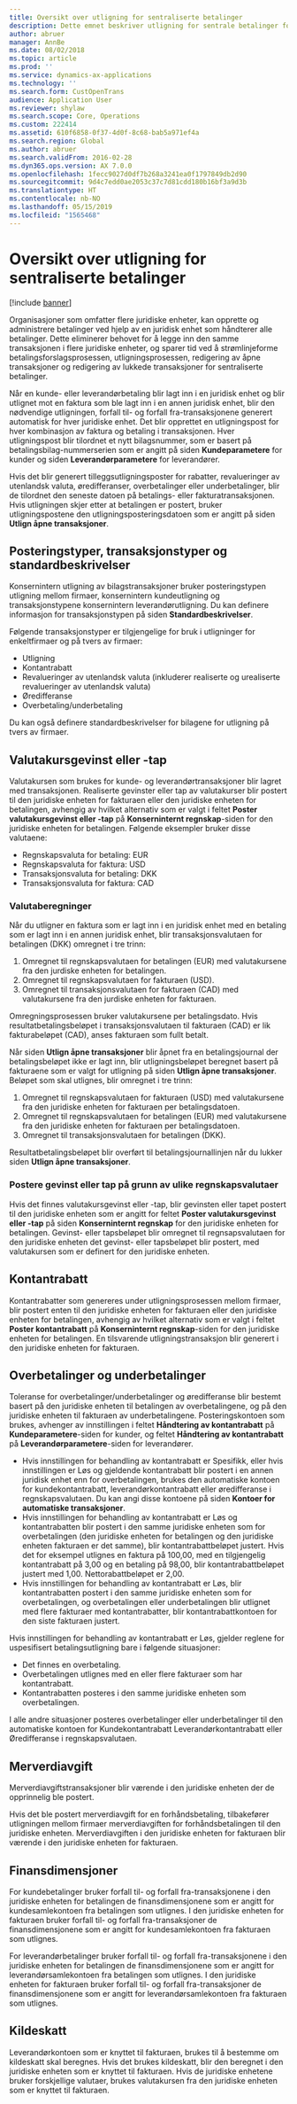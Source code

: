 ```yaml
---
title: Oversikt over utligning for sentraliserte betalinger
description: Dette emnet beskriver utligning for sentrale betalinger for Microsoft Dynamics 365 for Finance and Operations.
author: abruer
manager: AnnBe
ms.date: 08/02/2018
ms.topic: article
ms.prod: ''
ms.service: dynamics-ax-applications
ms.technology: ''
ms.search.form: CustOpenTrans
audience: Application User
ms.reviewer: shylaw
ms.search.scope: Core, Operations
ms.custom: 222414
ms.assetid: 610f6858-0f37-4d0f-8c68-bab5a971ef4a
ms.search.region: Global
ms.author: abruer
ms.search.validFrom: 2016-02-28
ms.dyn365.ops.version: AX 7.0.0
ms.openlocfilehash: 1fecc9027d0df7b268a3241ea0f1797849db2d90
ms.sourcegitcommit: 9d4c7edd0ae2053c37c7d81cdd180b16bf3a9d3b
ms.translationtype: HT
ms.contentlocale: nb-NO
ms.lasthandoff: 05/15/2019
ms.locfileid: "1565468"
---
```

# <a name="settlement-overview-for-centralized-payments"></a>Oversikt over utligning for sentraliserte betalinger

[!include [banner](../includes/banner.md)]

Organisasjoner som omfatter flere juridiske enheter, kan opprette og administrere betalinger ved hjelp av en juridisk enhet som håndterer alle betalinger. Dette eliminerer behovet for å legge inn den samme transaksjonen i flere juridiske enheter, og sparer tid ved å strømlinjeforme betalingsforslagsprosessen, utligningsprosessen, redigering av åpne transaksjoner og redigering av lukkede transaksjoner for sentraliserte betalinger. 

Når en kunde- eller leverandørbetaling blir lagt inn i en juridisk enhet og blir utlignet mot en faktura som ble lagt inn i en annen juridisk enhet, blir den nødvendige utligningen, forfall til- og forfall fra-transaksjonene generert automatisk for hver juridiske enhet. Det blir opprettet en utligningspost for hver kombinasjon av faktura og betaling i transaksjonen. Hver utligningspost blir tilordnet et nytt bilagsnummer, som er basert på betalingsbilag-nummerserien som er angitt på siden **Kundeparametere** for kunder og siden **Leverandørparametere** for leverandører. 

Hvis det blir generert tilleggsutligningsposter for rabatter, revalueringer av utenlandsk valuta, øredifferanser, overbetalinger eller underbetalinger, blir de tilordnet den seneste datoen på betalings- eller fakturatransaksjonen. Hvis utligningen skjer etter at betalingen er postert, bruker utligningspostene den utligningsposteringsdatoen som er angitt på siden **Utlign åpne transaksjoner**.

## <a name="posting-types-transaction-types-and-default-descriptions"></a>Posteringstyper, transaksjonstyper og standardbeskrivelser

Konsernintern utligning av bilagstransaksjoner bruker posteringstypen utligning mellom firmaer, konsernintern kundeutligning og transaksjonstypene konsernintern leverandørutligning. Du kan definere informasjon for transaksjonstypen på siden **Standardbeskrivelser**. 

Følgende transaksjonstyper er tilgjengelige for bruk i utligninger for enkeltfirmaer og på tvers av firmaer:

-   Utligning
-   Kontantrabatt
-   Revalueringer av utenlandsk valuta (inkluderer realiserte og urealiserte revalueringer av utenlandsk valuta)
-   Øredifferanse
-   Overbetaling/underbetaling

Du kan også definere standardbeskrivelser for bilagene for utligning på tvers av firmaer.

## <a name="currency-exchange-gains-or-losses"></a>Valutakursgevinst eller -tap

Valutakursen som brukes for kunde- og leverandørtransaksjoner blir lagret med transaksjonen. Realiserte gevinster eller tap av valutakurser blir postert til den juridiske enheten for fakturaen eller den juridiske enheten for betalingen, avhengig av hvilket alternativ som er valgt i feltet **Poster valutakursgevinst eller -tap** på **Konserninternt regnskap**-siden for den juridiske enheten for betalingen. Følgende eksempler bruker disse valutaene:
-   Regnskapsvaluta for betaling: EUR
-   Regnskapsvaluta for faktura: USD
-   Transaksjonsvaluta for betaling: DKK
-   Transaksjonsvaluta for faktura: CAD

### <a name="currency-calculations"></a>Valutaberegninger

Når du utligner en faktura som er lagt inn i en juridisk enhet med en betaling som er lagt inn i en annen juridisk enhet, blir transaksjonsvalutaen for betalingen (DKK) omregnet i tre trinn:
1.  Omregnet til regnskapsvalutaen for betalingen (EUR) med valutakursene fra den jurdiske enheten for betalingen.
2.  Omregnet til regnskapsvalutaen for fakturaen (USD).
3.  Omregnet til transaksjonsvalutaen for fakturaen (CAD) med valutakursene fra den jurdiske enheten for fakturaen.

Omregningsprosessen bruker valutakursene per betalingsdato. Hvis resultatbetalingsbeløpet i transaksjonsvalutaen til fakturaen (CAD) er lik fakturabeløpet (CAD), anses fakturaen som fullt betalt. 

Når siden **Utlign åpne transaksjoner** blir åpnet fra en betalingsjournal der betalingsbeløpet ikke er lagt inn, blir utligningsbeløpet beregnet basert på fakturaene som er valgt for utligning på siden **Utlign åpne transaksjoner**. Beløpet som skal utlignes, blir omregnet i tre trinn:
1.  Omregnet til regnskapsvalutaen for fakturaen (USD) med valutakursene fra den juridiske enheten for fakturaen per betalingsdatoen.
2.  Omregnet til regnskapsvalutaen for betalingen (EUR) med valutakursene fra den juridiske enheten for fakturaen per betalingsdatoen.
3.  Omregnet til transaksjonsvalutaen for betalingen (DKK).

Resultatbetalingsbeløpet blir overført til betalingsjournallinjen når du lukker siden **Utlign åpne transaksjoner**.

### <a name="posting-for-gain-or-loss-because-of-different-accounting-currencies"></a>Postere gevinst eller tap på grunn av ulike regnskapsvalutaer

Hvis det finnes valutakursgevinst eller -tap, blir gevinsten eller tapet postert til den juridiske enheten som er angitt for feltet **Poster valutakursgevinst eller -tap** på siden **Konserninternt regnskap**  for den juridiske enheten for betalingen. Gevinst- eller tapsbeløpet blir omregnet til regnsapsvalutaen for den juridiske enheten det gevinst- eller tapsbeløpet blir postert, med valutakursen som er definert for den juridiske enheten.

## <a name="cash-discounts"></a>Kontantrabatt

Kontantrabatter som genereres under utligningsprosessen mellom firmaer, blir postert enten til den juridiske enheten for fakturaen eller den juridiske enheten for betalingen, avhengig av hvilket alternativ som er valgt i feltet **Poster kontantrabatt** på **Konserninternt regnskap**-siden for den juridiske enheten for betalingen. En tilsvarende utligningstransaksjon blir generert i den juridiske enheten for fakturaen.

## <a name="overpayments-and-underpayments"></a>Overbetalinger og underbetalinger

Toleranse for overbetalinger/underbetalinger og øredifferanse blir bestemt basert på den juridiske enheten til betalingen av overbetalingene, og på den juridiske enheten til fakturaen av underbetalingene. Posteringskontoen som brukes, avhenger av innstillingen i feltet **Håndtering av kontantrabatt** på **Kundeparametere**-siden for kunder, og feltet **Håndtering av kontantrabatt** på  **Leverandørparametere**-siden for leverandører.

-   Hvis innstillingen for behandling av kontantrabatt er Spesifikk, eller hvis innstillingen er Løs og gjeldende kontantrabatt blir postert i en annen juridisk enhet enn for overbetalingen, brukes den automatiske kontoen for kundekontantrabatt, leverandørkontantrabatt eller øredifferanse i regnskapsvalutaen. Du kan angi disse kontoene på siden **Kontoer for automatiske transaksjoner**.
-   Hvis innstillingen for behandling av kontantrabatt er Løs og kontantrabatten blir postert i den samme juridiske enheten som for overbetalingen (den juridiske enheten for betalingen og den juridiske enheten fakturaen er det samme), blir kontantrabattbeløpet justert. Hvis det for eksempel utlignes en faktura på 100,00, med en tilgjengelig kontantrabatt på 3,00 og en betaling på 98,00, blir kontantrabattbeløpet justert med 1,00. Nettorabattbeløpet er 2,00.
-   Hvis innstillingen for behandling av kontantrabatt er Løs, blir kontantrabatten postert i den samme juridiske enheten som for overbetalingen, og overbetalingen eller underbetalingen blir utlignet med flere fakturaer med kontantrabatter, blir kontantrabattkontoen for den siste fakturaen justert.

Hvis innstillingen for behandling av kontantrabatt er Løs, gjelder reglene for uspesifisert betalingsutligning bare i følgende situasjoner:
-   Det finnes en overbetaling.
-   Overbetalingen utlignes med en eller flere fakturaer som har kontantrabatt.
-   Kontantrabatten posteres i den samme juridiske enheten som overbetalingen.

I alle andre situasjoner posteres overbetalinger eller underbetalinger til den automatiske kontoen for Kundekontantrabatt Leverandørkontantrabatt eller Øredifferanse i regnskapsvalutaen.

## <a name="sales-tax"></a>Merverdiavgift
Merverdiavgiftstransaksjoner blir værende i den juridiske enheten der de opprinnelig ble postert. 

Hvis det ble postert merverdiavgift for en forhåndsbetaling, tilbakefører utligningen mellom firmaer merverdiavgiften for forhåndsbetalingen til den juridiske enheten. Merverdiavgiften i den juridiske enheten for fakturaen blir værende i den juridiske enheten for fakturaen.

## <a name="financial-dimensions"></a>Finansdimensjoner
For kundebetalinger bruker forfall til- og forfall fra-transaksjonene i den juridiske enheten for betalingen de finansdimensjonene som er angitt for kundesamlekontoen fra betalingen som utlignes. I den juridiske enheten for fakturaen bruker forfall til- og forfall fra-transaksjoner de finansdimensjonene som er angitt for kundesamlekontoen fra fakturaen som utlignes. 

For leverandørbetalinger bruker forfall til- og forfall fra-transaksjonene i den juridiske enheten for betalingen de finansdimensjonene som er angitt for leverandørsamlekontoen fra betalingen som utlignes. I den juridiske enheten for fakturaen bruker forfall til- og forfall fra-transaksjoner de finansdimensjonene som er angitt for leverandørsamlekontoen fra fakturaen som utlignes.

## <a name="withholding-tax"></a>Kildeskatt
Leverandørkontoen som er knyttet til fakturaen, brukes til å bestemme om kildeskatt skal beregnes. Hvis det brukes kildeskatt, blir den beregnet i den juridiske enheten som er knyttet til fakturaen. Hvis de juridiske enhetene bruker forskjellige valutaer, brukes valutakursen fra den juridiske enheten som er knyttet til fakturaen.

